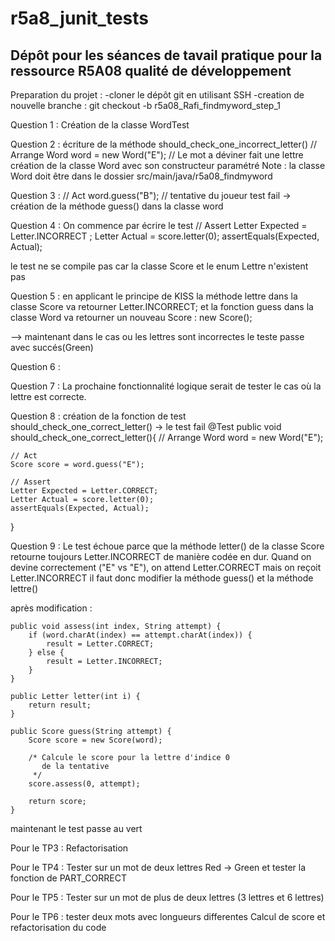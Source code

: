 # r5a8_junit_tests

## Dépôt pour les séances de tavail pratique pour la ressource R5A08 qualité de développement


Preparation du projet :
 -cloner le dépôt git en utilisant SSH
 -creation de nouvelle branche : git checkout -b r5a08_Rafi_findmyword_step_1
 
Question 1 :
Création de la classe WordTest

Question 2 :
écriture de la méthode should_check_one_incorrect_letter()
  // Arrange
  Word word = new Word("E"); // Le mot a déviner fait une lettre
  création de la classe Word avec son constructeur paramétré
Note : la classe Word doit être dans le dossier src/main/java/r5a08_findmyword

Question 3 :
// Act
  word.guess("B"); // tentative du joueur
  test fail -> création de la méthode guess() dans la classe word

Question 4 :
On commence par écrire le test
  // Assert
  Letter Expected = Letter.INCORRECT ;
  Letter Actual = score.letter(0);
  assertEquals(Expected, Actual);

le test ne se compile pas car la classe Score et le enum Lettre n'existent pas

Question 5 :
en applicant le principe de KISS la méthode lettre dans la classe Score va retourner Letter.INCORRECT;
et la fonction guess dans la classe Word va retourner un nouveau Score : new Score();

--> maintenant dans le cas ou les lettres sont incorrectes le teste passe avec succés(Green)


Question 6 :


Question 7 :
La prochaine fonctionnalité logique serait de tester le cas où la lettre est correcte.

Question 8 :
création de la fonction de test should_check_one_correct_letter() -> le test fail
@Test
public void should_check_one_correct_letter(){
    // Arrange
    Word word = new Word("E");
    
    // Act
    Score score = word.guess("E");
    
    // Assert
    Letter Expected = Letter.CORRECT;
    Letter Actual = score.letter(0);
    assertEquals(Expected, Actual);
}

Question 9 :
Le test échoue parce que la méthode letter() de la classe Score retourne toujours Letter.INCORRECT de manière codée en dur. Quand on devine correctement ("E" vs "E"), on attend Letter.CORRECT mais on reçoit Letter.INCORRECT
il faut donc modifier la méthode guess() et la méthode lettre()


après modification :


    public void assess(int index, String attempt) {
        if (word.charAt(index) == attempt.charAt(index)) {
            result = Letter.CORRECT;
        } else {
            result = Letter.INCORRECT;
        }
    }

    public Letter letter(int i) {
        return result;
    }
    
    public Score guess(String attempt) {
        Score score = new Score(word);

        /* Calcule le score pour la lettre d'indice 0
           de la tentative
         */
        score.assess(0, attempt);

        return score;
    }
maintenant le test passe au vert


Pour le TP3 : Refactorisation

Pour le TP4 : Tester sur un mot de deux lettres Red -> Green   et    tester la fonction de PART_CORRECT

Pour le TP5 : Tester sur un mot de plus de deux lettres (3 lettres et 6 lettres)

Pour le TP6 : tester deux mots avec longueurs differentes Calcul de score et refactorisation du code
